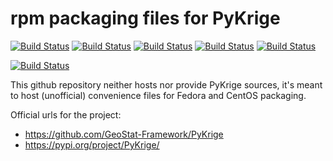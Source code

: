 # rpm packaging files for PyKrige

[![Build Status](https://badges.herokuapp.com/travis/ARPA-SIMC/python-PyKrige-rpm?branch=master&env=DOCKER_IMAGE=centos:8&label=centos8)](https://travis-ci.org/ARPA-SIMC/python-PyKrige-rpm)
[![Build Status](https://badges.herokuapp.com/travis/ARPA-SIMC/python-PyKrige-rpm?branch=master&env=DOCKER_IMAGE=fedora:30&label=fedora30)](https://travis-ci.org/ARPA-SIMC/python-PyKrige-rpm)
[![Build Status](https://badges.herokuapp.com/travis/ARPA-SIMC/python-PyKrige-rpm?branch=master&env=DOCKER_IMAGE=fedora:31&label=fedora31)](https://travis-ci.org/ARPA-SIMC/python-PyKrige-rpm)
[![Build Status](https://badges.herokuapp.com/travis/ARPA-SIMC/python-PyKrige-rpm?branch=master&env=DOCKER_IMAGE=fedora:32&label=fedora32)](https://travis-ci.org/ARPA-SIMC/python-PyKrige-rpm)
[![Build Status](https://badges.herokuapp.com/travis/ARPA-SIMC/python-PyKrige-rpm?branch=master&env=DOCKER_IMAGE=fedora:rawhide&label=fedorarawhide)](https://travis-ci.org/ARPA-SIMC/python-PyKrige-rpm)

[![Build Status](https://copr.fedorainfracloud.org/coprs/simc/stable/package/python-PyKrige/status_image/last_build.png)](https://copr.fedorainfracloud.org/coprs/simc/stable/package/python-PyKrige/)


This github repository neither hosts nor provide PyKrige sources, it's meant to
host (unofficial) convenience files for Fedora and CentOS packaging.

Official urls for the project:
 * https://github.com/GeoStat-Framework/PyKrige
 * https://pypi.org/project/PyKrige/
